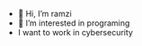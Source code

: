 - 👋 Hi, I’m ramzi
- 👀 I’m interested in programing
- I want to work in cybersecurity

<!---
ramzibelounis/ramzibelounis is a ✨ special ✨ repository because its `README.md` (this file) appears on your GitHub profile.
You can click the Preview link to take a look at your changes.
--->
